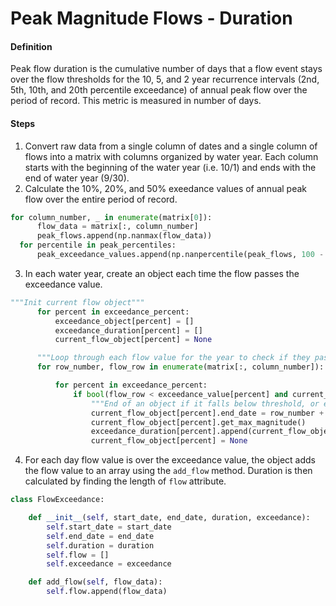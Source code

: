 # Peak Magnitude Flows - Duration

#### Definition

Peak flow duration is the cumulative number of days that a flow event stays over the flow thresholds for the 10, 5, and 2 year recurrence intervals (2nd, 5th, 10th, and 20th percentile exceedance) of annual peak flow over the period of record. This metric is measured in number of days. 

#### Steps

1. Convert raw data from a single column of dates and a single column of flows into a matrix with columns organized by water year. Each column starts with the beginning of the water year \(i.e. 10/1\) and ends with the end of water year \(9/30\).
2. Calculate the 10%, 20%, and 50% exeedance values of annual peak flow over the entire period of record.
  ```py
  for column_number, _ in enumerate(matrix[0]):
        flow_data = matrix[:, column_number]
        peak_flows.append(np.nanmax(flow_data))
    for percentile in peak_percentiles:
        peak_exceedance_values.append(np.nanpercentile(peak_flows, 100 - percentile))
  ```
3. In each water year, create an object each time the flow passes the exceedance value.
  ```py
  """Init current flow object"""
        for percent in exceedance_percent:
            exceedance_object[percent] = []
            exceedance_duration[percent] = []
            current_flow_object[percent] = None

        """Loop through each flow value for the year to check if they pass exceedance threshold"""
        for row_number, flow_row in enumerate(matrix[:, column_number]):

            for percent in exceedance_percent:
                if bool(flow_row < exceedance_value[percent] and current_flow_object[percent]) or bool(row_number == len(matrix[:, column_number]) - 1 and current_flow_object[percent]):
                    """End of an object if it falls below threshold, or end of column"""
                    current_flow_object[percent].end_date = row_number + 1
                    current_flow_object[percent].get_max_magnitude()
                    exceedance_duration[percent].append(current_flow_object[percent].duration)
                    current_flow_object[percent] = None
  ```
4. For each day flow value is over the exceedance value, the object adds the flow value to an array using the `add_flow` method. Duration is then calculated by finding the length of `flow` attribute.
  ```py
  class FlowExceedance:

      def __init__(self, start_date, end_date, duration, exceedance):
          self.start_date = start_date
          self.end_date = end_date
          self.duration = duration
          self.flow = []
          self.exceedance = exceedance

      def add_flow(self, flow_data):
          self.flow.append(flow_data)
  ```
